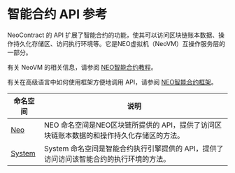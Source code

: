 # 智能合约 API 参考

NeoContract 的 API 扩展了智能合约的功能，使其可以访问区块链账本数据、操作持久化存储区、访问执行环境等。它是NEO虚拟机（NeoVM）互操作服务层的一部分。

有关 NeoVM 的相关信息，请参阅 [NEO智能合约教程](tutorial.md)。

有关在高级语言中如何使用框架方便地调用 API，请参阅 [NEO智能合约框架](fw.md)。


| 命名空间                          | 说明                                       |
| ----------------------------- | ---------------------------------------- |
| [Neo](api/neo.md) | NEO 命名空间是NEO区块链所提供的 API，提供了访问区块链账本数据的和操作持久化存储区的方法。 |
| [System](api/system.md)       | System 命名空间是智能合约执行引擎提供的 API，提供了访问访问该智能合约的执行环境的方法。 |

